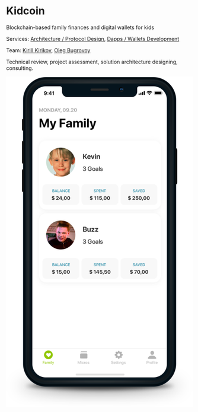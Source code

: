 # Kidcoin

Blockchain-based family finances and digital wallets for kids

Services: [Architecture / Protocol Design](../services/architecture-design-protocol.md), [Dapps / Wallets Development](../services/dapps-wallets-development.md)

Team: [Kirill Kirikov](../org/credentials-wip/kirill-kirikov.md), [Oleg Bugrovoy](../org/credentials-wip/oleg-bugrovoy.md)

Technical review, project assessment, solution architecture designing, consulting.

![](../.gitbook/assets/kidcoin_copy.png)

